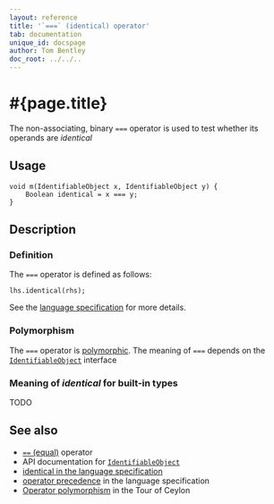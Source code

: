```yaml
---
layout: reference
title: '`===` (identical) operator'
tab: documentation
unique_id: docspage
author: Tom Bentley
doc_root: ../../..
---
```


# #{page.title}

The non-associating, binary `===` operator is used to test whether its operands 
are *identical*

## Usage 

    void m(IdentifiableObject x, IdentifiableObject y) {
        Boolean identical = x === y;
    }

## Description

### Definition 

The `===` operator is defined as follows:

<!-- check:none -->
    lhs.identical(rhs);

See the [language specification](#{site.urls.spec_current}#equalitycomparison) for more details.

### Polymorphism

The `===` operator is [polymorphic](#{page.doc_root}/reference/operator/operator-polymorphism). 
The meaning of `===` depends on the 
[`IdentifiableObject`](#{site.urls.apidoc_current}/class_IdentifiableObject.html) interface

### Meaning of *identical* for built-in types

TODO

## See also

* [`==` (equal)](../equal) operator
* API documentation for [`IdentifiableObject`](#{site.urls.apidoc_current}/class_IdentifiableObject.html)
* [identical in the language specification](#{site.urls.spec_current}#equalitycomparison)
* [operator precedence](#{site.urls.spec_current}#operatorprecedence) in the 
  language specification
* [Operator polymorphism](#{page.doc_root}/tour/language-module/#operator_polymorphism) 
  in the Tour of Ceylon
